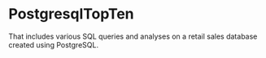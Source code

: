 # PostgresqlTopTen
That includes various SQL queries and analyses on a retail sales database created using PostgreSQL.
